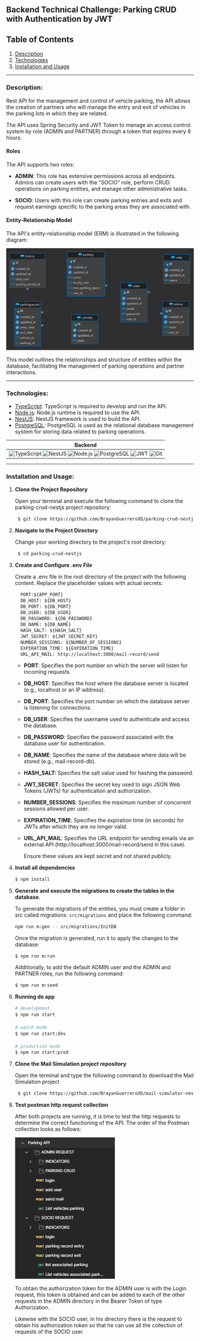 ## Backend Technical Challenge: Parking CRUD with Authentication by JWT
## Table of Contents
1. [Description](#description)
2. [Technologies](#technologies)
3. [Installation and Usage](#installation-and-usage)

___
### Description: 

Rest API for the management and control of vehicle parking, the API allows the creation of partners who will manage the entry and exit of vehicles in the parking lots in which they are related. 

The API uses Spring Security and JWT Token to manage an access control system by role (ADMIN and PARTNER) through a token that expires every 6 hours.

#### Roles

The API supports two roles:

- **ADMIN**: This role has extensive permissions across all endpoints. Admins can create users with the "SOCIO" role, perform CRUD operations on parking entities, and manage other administrative tasks.
  
- **SOCIO**: Users with this role can create parking entries and exits and request earnings specific to the parking areas they are associated with.

#### Entity-Relationship Model

The API's entity-relationship model (ERM) is illustrated in the following diagram:

![ERM dbeaver image](https://github.com/BrayanGuerreroXD/parking-crud-nestjs/blob/main/mern.png)

This model outlines the relationships and structure of entities within the database, facilitating the management of parking operations and partner interactions.

___
### Technologies:

- [TypeScript](https://www.typescriptlang.org/ "TypeScript"): TypeScript is required to develop and run the API.
- [Node.js](https://nodejs.org/ "Node.js"): Node.js runtime is required to use the API.
- [NestJS](https://nestjs.com/ "NestJS"): NestJS framework is used to build the API.
- [PostgreSQL](https://www.postgresql.org/ "PostgreSQL"): PostgreSQL is used as the relational database management system for storing data related to parking operations.

|Backend|
|---|
|![TypeScript](https://img.shields.io/badge/TypeScript-007ACC?style=for-the-badge&logo=typescript&logoColor=white) ![NestJS](https://img.shields.io/badge/NestJS-E0234E?style=for-the-badge&logo=nestjs&logoColor=white) ![Node.js](https://img.shields.io/badge/Node.js-339933?style=for-the-badge&logo=nodedotjs&logoColor=white) ![PostgreSQL](https://img.shields.io/badge/PostgreSQL-336791?style=for-the-badge&logo=postgresql&logoColor=white) ![JWT](https://img.shields.io/badge/JWT-black?style=for-the-badge&logo=JSON%20web%20tokens) ![Git](https://img.shields.io/badge/GIT-E44C30?style=for-the-badge&logo=git&logoColor=white)|

___
### Installation and Usage:

1. **Clone the Project Repository**

   Open your terminal and execute the following command to clone the parking-crud-nestjs project repository:

   ```bash
    $ git clone https://github.com/BrayanGuerreroXD/parking-crud-nestjs.git
   ```

2. **Navigate to the Project Directory**

   Change your working directory to the project's root directory:

   ```bash
    $ cd parking-crud-nestjs
   ```

3. **Create and Configure .env File**

   Create a .env file in the root directory of the project with the following content. Replace the placeholder values with actual secrets:

   ```dotenv
     PORT:${APP_PORT}
     DB_HOST: ${DB_HOST}
     DB_PORT: ${DB_PORT}
     DB_USER: ${DB_USER}
     DB_PASSWORD: ${DB_PASSWORD}
     DB_NAME: ${DB_NAME}
     HASH_SALT: ${HASH_SALT}
     JWT_SECRET: ${JWT_SECRET_KEY}
     NUMBER_SESSIONS: ${NUMBER_OF_SESSIONS}
     EXPIRATION_TIME: ${EXPIRATION_TIME}
     URL_API_MAIL: http://localhost:3000/mail-record/send
   ```

   - **PORT**: Specifies the port number on which the server will listen for incoming requests.
   - **DB_HOST**: Specifies the host where the database server is located (e.g., localhost or an IP address).
   - **DB_PORT**: Specifies the port number on which the database server is listening for connections.
   - **DB_USER**: Specifies the username used to authenticate and access the database.
   - **DB_PASSWORD**: Specifies the password associated with the database user for authentication.
   - **DB_NAME**: Specifies the name of the database where data will be stored (e.g., mail-record-db).
   - **HASH_SALT:** Specifies the salt value used for hashing the password.
   - **JWT_SECRET**: Specifies the secret key used to sign JSON Web Tokens (JWTs) for authentication and authorization.
   - **NUMBER_SESSIONS**: Specifies the maximum number of concurrent sessions allowed per user.
   - **EXPIRATION_TIME**: Specifies the expiration time (in seconds) for JWTs after which they are no longer valid.
   - **URL_API_MAIL**: Specifies the URL endpoint for sending emails via an external API (http://localhost:3000/mail-record/send in this case).

     Ensure these values are kept secret and not shared publicly.

5. **Install all dependencies**
   
    ```bash
    $ npm install
    ```

6. **Generate and execute the migrations to create the tables in the database**.

   To generate the migrations of the entities, you must create a folder in src called migrations: `src/migrations` and place the following command:

   ```bash
   npm run m:gen -- src/migrations/InitDB
   ```

   Once the migration is generated, run it to apply the changes to the database:

   ```bash
   $ npm run m:run
   ```

   Additionally, to add the default ADMIN user and the ADMIN and PARTNER roles, run the following command:

   ```bash
   $ npm run m:seed
   ```

7. **Running de app**

    ```bash
    # development
    $ npm run start
    
    # watch mode
    $ npm run start:dev
    
    # production mode
    $ npm run start:prod
    ```

8. **Clone the Mail Simulation project repository**

   Open the terminal and type the following command to download the Mail Simulation project

   ```bash
    $ git clone https://github.com/BrayanGuerreroXD/mail-simulator-nestjs.git
   ```

9. **Test postman http request collection**

   After both projects are running, it is time to test the http requests to determine the correct functioning of the API. The order of the Postman collection looks as follows:

   ![postman collection](https://github.com/BrayanGuerreroXD/parking-crud-nestjs/blob/main/postman-collection.png)

   To obtain the authorization token for the ADMIN user is with the Login request, this token is obtained and can be added to each of the other requests in the ADMIN directory in the Bearer Token of type Authorization.

   Likewise with the SOCIO user, in his directory there is the request to obtain his authorization token so that he can use all the collection of requests of the SOCIO user.
